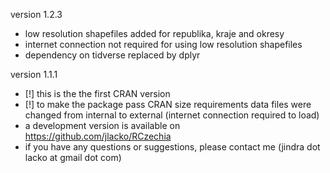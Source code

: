 version 1.2.3
  - low resolution shapefiles added for republika, kraje and okresy
  - internet connection not required for using low resolution shapefiles
  - dependency on tidverse replaced by dplyr

version 1.1.1
  - [!] this is the the first CRAN version
  - [!] to make the package pass CRAN size requirements data files were changed from internal to external (internet connection required to load)
  - a development version is available on https://github.com/jlacko/RCzechia
  - if you have any questions or suggestions, please contact me (jindra dot lacko at gmail dot com)
